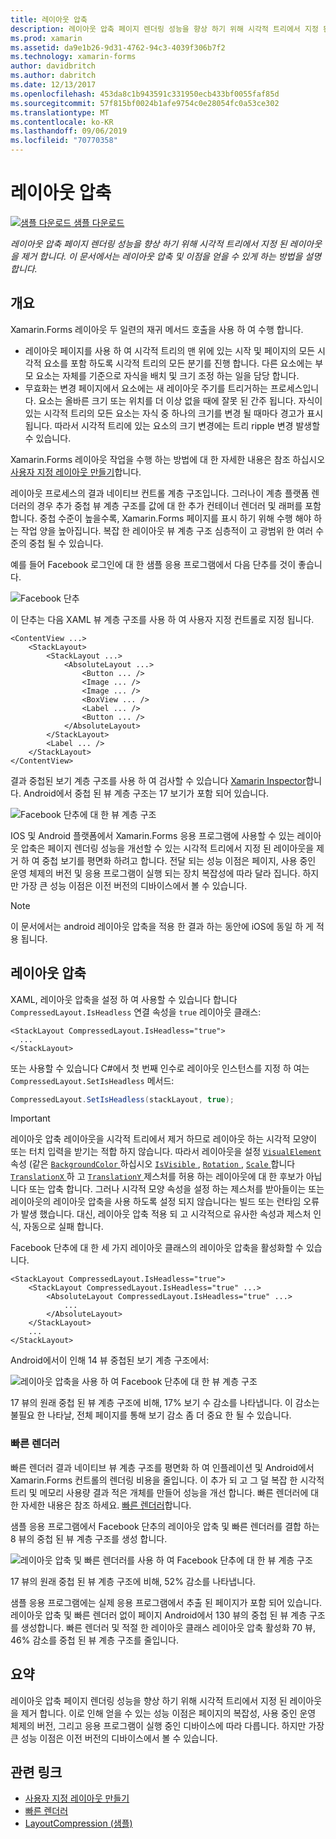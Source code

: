 ```yaml
---
title: 레이아웃 압축
description: 레이아웃 압축 페이지 렌더링 성능을 향상 하기 위해 시각적 트리에서 지정 된 레이아웃을 제거 합니다. 이 문서에서는 레이아웃 압축 및 이점을 얻을 수 있게 하는 방법을 설명 합니다.
ms.prod: xamarin
ms.assetid: da9e1b26-9d31-4762-94c3-4039f306b7f2
ms.technology: xamarin-forms
author: davidbritch
ms.author: dabritch
ms.date: 12/13/2017
ms.openlocfilehash: 453da8c1b943591c331950ecb433bf0055faf85d
ms.sourcegitcommit: 57f815bf0024b1afe9754c0e28054fc0a53ce302
ms.translationtype: MT
ms.contentlocale: ko-KR
ms.lasthandoff: 09/06/2019
ms.locfileid: "70770358"
---
```

# <a name="layout-compression"></a>레이아웃 압축

[![샘플 다운로드](~/media/shared/download.png) 샘플 다운로드](https://docs.microsoft.com/samples/xamarin/xamarin-forms-samples/userinterface-layoutcompression)

_레이아웃 압축 페이지 렌더링 성능을 향상 하기 위해 시각적 트리에서 지정 된 레이아웃을 제거 합니다. 이 문서에서는 레이아웃 압축 및 이점을 얻을 수 있게 하는 방법을 설명 합니다._

## <a name="overview"></a>개요

Xamarin.Forms 레이아웃 두 일련의 재귀 메서드 호출을 사용 하 여 수행 합니다.

- 레이아웃 페이지를 사용 하 여 시각적 트리의 맨 위에 있는 시작 및 페이지의 모든 시각적 요소를 포함 하도록 시각적 트리의 모든 분기를 진행 합니다. 다른 요소에는 부모 요소는 자체를 기준으로 자식을 배치 및 크기 조정 하는 일을 담당 합니다.
- 무효화는 변경 페이지에서 요소에는 새 레이아웃 주기를 트리거하는 프로세스입니다. 요소는 올바른 크기 또는 위치를 더 이상 없을 때에 잘못 된 간주 됩니다. 자식이 있는 시각적 트리의 모든 요소는 자식 중 하나의 크기를 변경 될 때마다 경고가 표시 됩니다. 따라서 시각적 트리에 있는 요소의 크기 변경에는 트리 ripple 변경 발생할 수 있습니다.

Xamarin.Forms 레이아웃 작업을 수행 하는 방법에 대 한 자세한 내용은 참조 하십시오 [사용자 지정 레이아웃 만들기](~/xamarin-forms/user-interface/layouts/custom.md)합니다.

레이아웃 프로세스의 결과 네이티브 컨트롤 계층 구조입니다. 그러나이 계층 플랫폼 렌더러의 경우 추가 중첩 뷰 계층 구조를 값에 대 한 추가 컨테이너 렌더러 및 래퍼를 포함 합니다. 중첩 수준이 높을수록, Xamarin.Forms 페이지를 표시 하기 위해 수행 해야 하는 작업 양을 높아집니다. 복잡 한 레이아웃 뷰 계층 구조 심층적이 고 광범위 한 여러 수준의 중첩 될 수 있습니다.

예를 들어 Facebook 로그인에 대 한 샘플 응용 프로그램에서 다음 단추를 것이 좋습니다.

![](layout-compression-images/facebook-button.png "Facebook 단추")

이 단추는 다음 XAML 뷰 계층 구조를 사용 하 여 사용자 지정 컨트롤로 지정 됩니다.

```xaml
<ContentView ...>
    <StackLayout>
        <StackLayout ...>
            <AbsoluteLayout ...>
                <Button ... />    
                <Image ... />
                <Image ... />
                <BoxView ... />
                <Label ... />
                <Button ... />
            </AbsoluteLayout>
        </StackLayout>
        <Label ... />
    </StackLayout>    
</ContentView>
```

결과 중첩된 보기 계층 구조를 사용 하 여 검사할 수 있습니다 [Xamarin Inspector](~/tools/inspector/index.md)합니다. Android에서 중첩 된 뷰 계층 구조는 17 보기가 포함 되어 있습니다.

![](layout-compression-images/no-compression.png "Facebook 단추에 대 한 뷰 계층 구조")

IOS 및 Android 플랫폼에서 Xamarin.Forms 응용 프로그램에 사용할 수 있는 레이아웃 압축은 페이지 렌더링 성능을 개선할 수 있는 시각적 트리에서 지정 된 레이아웃을 제거 하 여 중첩 보기를 평면화 하려고 합니다. 전달 되는 성능 이점은 페이지, 사용 중인 운영 체제의 버전 및 응용 프로그램이 실행 되는 장치 복잡성에 따라 달라 집니다. 하지만 가장 큰 성능 이점은 이전 버전의 디바이스에서 볼 수 있습니다.

> [!NOTE]
> 이 문서에서는 android 레이아웃 압축을 적용 한 결과 하는 동안에 iOS에 동일 하 게 적용 됩니다.

## <a name="layout-compression"></a>레이아웃 압축

XAML, 레이아웃 압축을 설정 하 여 사용할 수 있습니다 합니다 `CompressedLayout.IsHeadless` 연결 속성을 `true` 레이아웃 클래스:

```xaml
<StackLayout CompressedLayout.IsHeadless="true">
  ...
</StackLayout>   
```

또는 사용할 수 있습니다 C#에서 첫 번째 인수로 레이아웃 인스턴스를 지정 하 여는 `CompressedLayout.SetIsHeadless` 메서드:

```csharp
CompressedLayout.SetIsHeadless(stackLayout, true);
```

> [!IMPORTANT]
> 레이아웃 압축 레이아웃을 시각적 트리에서 제거 하므로 레이아웃 하는 시각적 모양이 또는 터치 입력을 받기는 적합 하지 않습니다. 따라서 레이아웃을 설정 [ `VisualElement` ](xref:Xamarin.Forms.VisualElement) 속성 (같은 [ `BackgroundColor` ](xref:Xamarin.Forms.VisualElement.BackgroundColor)하십시오 [ `IsVisible` ](xref:Xamarin.Forms.VisualElement.IsVisible), [ `Rotation` ](xref:Xamarin.Forms.VisualElement.Rotation), [ `Scale` ](xref:Xamarin.Forms.VisualElement.Scale)합니다 [ `TranslationX` ](xref:Xamarin.Forms.VisualElement.TranslationX) 하 고 [ `TranslationY` ](xref:Xamarin.Forms.VisualElement.TranslationY) 제스처를 허용 하는 레이아웃에 대 한 후보가 아닙니다 또는 압축 합니다. 그러나 시각적 모양 속성을 설정 하는 제스처를 받아들이는 또는 레이아웃의 레이아웃 압축을 사용 하도록 설정 되지 않습니다는 빌드 또는 런타임 오류가 발생 했습니다. 대신, 레이아웃 압축 적용 되 고 시각적으로 유사한 속성과 제스처 인식, 자동으로 실패 합니다.

Facebook 단추에 대 한 세 가지 레이아웃 클래스의 레이아웃 압축을 활성화할 수 있습니다.

```xaml
<StackLayout CompressedLayout.IsHeadless="true">
    <StackLayout CompressedLayout.IsHeadless="true" ...>
        <AbsoluteLayout CompressedLayout.IsHeadless="true" ...>
            ...
        </AbsoluteLayout>
    </StackLayout>
    ...
</StackLayout>  
```

Android에서이 인해 14 뷰 중첩된 보기 계층 구조에서:

![](layout-compression-images/layout-compression.png "레이아웃 압축을 사용 하 여 Facebook 단추에 대 한 뷰 계층 구조")

17 뷰의 원래 중첩 된 뷰 계층 구조에 비해, 17% 보기 수 감소를 나타냅니다. 이 감소는 불필요 한 나타날, 전체 페이지를 통해 보기 감소 좀 더 중요 한 될 수 있습니다.

### <a name="fast-renderers"></a>빠른 렌더러

빠른 렌더러 결과 네이티브 뷰 계층 구조를 평면화 하 여 인플레이션 및 Android에서 Xamarin.Forms 컨트롤의 렌더링 비용을 줄입니다. 이 추가 되 고 그 덜 복잡 한 시각적 트리 및 메모리 사용량 결과 적은 개체를 만들어 성능을 개선 합니다. 빠른 렌더러에 대 한 자세한 내용은 참조 하세요. [빠른 렌더러](~/xamarin-forms/internals/fast-renderers.md)합니다.

샘플 응용 프로그램에서 Facebook 단추의 레이아웃 압축 및 빠른 렌더러를 결합 하는 8 뷰의 중첩 된 뷰 계층 구조를 생성 합니다.

![](layout-compression-images/layout-compression-with-fast-renderers.png "레이아웃 압축 및 빠른 렌더러를 사용 하 여 Facebook 단추에 대 한 뷰 계층 구조")

17 뷰의 원래 중첩 된 뷰 계층 구조에 비해, 52% 감소를 나타냅니다.

샘플 응용 프로그램에는 실제 응용 프로그램에서 추출 된 페이지가 포함 되어 있습니다. 레이아웃 압축 및 빠른 렌더러 없이 페이지 Android에서 130 뷰의 중첩 된 뷰 계층 구조를 생성합니다. 빠른 렌더러 및 적절 한 레이아웃 클래스 레이아웃 압축 활성화 70 뷰, 46% 감소를 중첩 된 뷰 계층 구조를 줄입니다.

## <a name="summary"></a>요약

레이아웃 압축 페이지 렌더링 성능을 향상 하기 위해 시각적 트리에서 지정 된 레이아웃을 제거 합니다. 이로 인해 얻을 수 있는 성능 이점은 페이지의 복잡성, 사용 중인 운영 체제의 버전, 그리고 응용 프로그램이 실행 중인 디바이스에 따라 다릅니다. 하지만 가장 큰 성능 이점은 이전 버전의 디바이스에서 볼 수 있습니다.

## <a name="related-links"></a>관련 링크

- [사용자 지정 레이아웃 만들기](~/xamarin-forms/user-interface/layouts/custom.md)
- [빠른 렌더러](~/xamarin-forms/internals/fast-renderers.md)
- [LayoutCompression (샘플)](https://docs.microsoft.com/samples/xamarin/xamarin-forms-samples/userinterface-layoutcompression)

